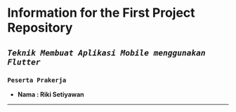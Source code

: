 # Information for the First Project Repository

## **_`Teknik Membuat Aplikasi Mobile menggunakan Flutter`_**

### **`Peserta Prakerja`**

- **Nama : Riki Setiyawan**

---
